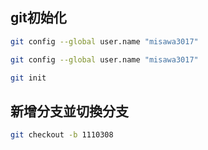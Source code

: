 ## git初始化

```bash
git config --global user.name "misawa3017"

git config --global user.name "misawa3017"

git init
```

## 新增分支並切換分支

```bash
git checkout -b 1110308
```


